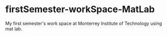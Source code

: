 # firstSemester-workSpace-MatLab
My first semester's work space at Monterrey Institute of Technology using mat lab.
